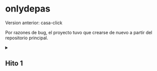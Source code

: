 # onlydepas

Version anterior: casa-click

Por razones de bug, el proyecto tuvo que crearse de nuevo a partir del repositorio principal. 
<details>
<summary>

## Hito 1

</summary>

### Ambiente de desarrollo:

![hito 1 Ambiente de desarrollo](https://github.com/Bar011/casa-click/assets/65033110/a7d626b0-d3f9-4a4b-a56e-89478621995f)

### Representacion del modelo relacional de los datos

![casa-click drawio](https://github.com/Bar011/casa-click/assets/65033110/3f8b280e-b34b-4aab-aa86-318bf0131a75)

![hito 1 modelos parte 1](https://github.com/Bar011/casa-click/assets/65033110/c7931800-dc1c-4509-9bba-bf472e43c2cb)

![hito 1 modelos parte 2](https://github.com/Bar011/casa-click/assets/65033110/f834d8f8-968e-42b7-b35d-554f8c55d3f4)

### conexión a la base de datos:

![hito 1 conexion BD](https://github.com/Bar011/casa-click/assets/65033110/1948dbca-dd9c-4bcd-9372-1224c18550df)

### Manipulación de datos:

Obtener inmuebles:

![hito 1 obtener inmuebles](https://github.com/Bar011/casa-click/assets/65033110/757c0d15-f4bc-4104-9581-a89418c55d15)

![Hito 1 inmuebles en la BD](https://github.com/Bar011/casa-click/assets/65033110/c5bbb81f-7b4b-4c04-a7e8-f996d7cbce71)

Crear inmueble: 

![Hito 1 crear inmueble de prueba](https://github.com/Bar011/casa-click/assets/65033110/42b56760-297d-4562-9963-872d9a99ca0d)

![hito 1 inmueble de prueba creado](https://github.com/Bar011/casa-click/assets/65033110/95497dc4-9cb6-45c4-bbee-91ec3bd7a0f5)

![Hito 1 inmueble creado en la BD](https://github.com/Bar011/casa-click/assets/65033110/9a713f63-00c5-4999-a85e-ad0f1566badd)

Actualizar descripción del inmueble:

![hito 1 actualizacion descr casa 2 en DB](https://github.com/Bar011/casa-click/assets/65033110/0e552601-1a38-480c-8f7b-785742a55613)

![hito 1 actualizacion descripcion  casa hito 2](https://github.com/Bar011/casa-click/assets/65033110/410c5dda-f377-4f2d-9421-a5faaec86ecf)

Eliminar inmueble: 

![hito 1 elimincacion inmueble](https://github.com/Bar011/casa-click/assets/65033110/4d565043-7884-4b43-a317-e5b5bf6de8bd)

![eliminacion casa prueba 2 en BD](https://github.com/Bar011/casa-click/assets/65033110/63ed9c82-6a52-4186-8c0c-d3acd02cb1de)

</details>
